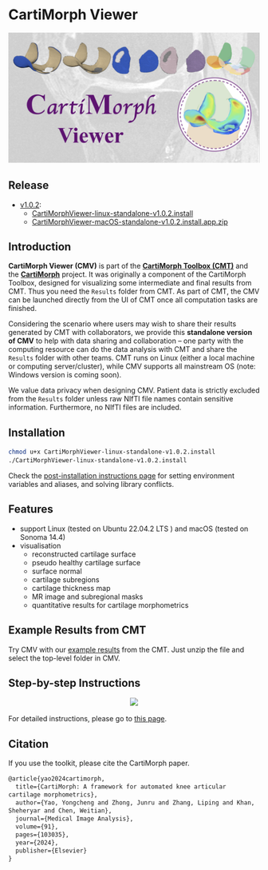 # CartiMorph Viewer

<div style="text-align:center"> <img src="README.assets/aboutCMV.png"  style="zoom:100%;" /> </div>

## Release

- [v1.0.2](https://github.com/YongchengYAO/CartiMorph-Viewer/releases/tag/v1.0.2):
  - [CartiMorphViewer-linux-standalone-v1.0.2.install](https://github.com/YongchengYAO/CartiMorph-Viewer/releases/download/v1.0.2/CartiMorphViewer-linux-standalone-v1.0.2.install)
  - [CartiMorphViewer-macOS-standalone-v1.0.2.install.app.zip](https://github.com/YongchengYAO/CartiMorph-Viewer/releases/download/v1.0.2/CartiMorphViewer-macOS-standalone-v1.0.2.install.app.zip)

## Introduction

**CartiMorph Viewer (CMV)** is part of the [**CartiMorph Toolbox (CMT)**](https://github.com/YongchengYAO/CartiMorph-Toolbox) and the [**CartiMorph**](https://github.com/YongchengYAO/CartiMorph) project. It was originally a component of the CartiMorph Toolbox, designed for visualizing some intermediate and final results from CMT. Thus you need the `Results` folder from CMT. As part of CMT, the CMV can be launched directly from the UI of CMT once all computation tasks are finished. 

Considering the scenario where users may wish to share their results generated by CMT with collaborators, we provide this **standalone version of CMV** to help with data sharing and collaboration – one party with the computing resource can do the data analysis with CMT and share the `Results` folder with other teams. CMT runs on Linux (either a local machine or computing server/cluster), while CMV supports all mainstream OS (note: Windows version is coming soon).

We value data privacy when designing CMV. Patient data is strictly excluded from the `Results` folder unless raw NIfTI file names contain sensitive information. Furthermore, no NIfTI files are included.

## Installation

```bash
chmod u+x CartiMorphViewer-linux-standalone-v1.0.2.install
./CartiMorphViewer-linux-standalone-v1.0.2.install
```

Check the [post-installation instructions page](https://github.com/YongchengYAO/CartiMorph-Viewer/blob/main/Documents/post_installation_linux.md) for setting environment variables and aliases, and solving library conflicts.

## Features

- support Linux (tested on Ubuntu 22.04.2 LTS ) and macOS (tested on Sonoma 14.4)
- visualisation
  - reconstructed cartilage surface
  - pseudo healthy cartilage surface
  - surface normal
  - cartilage subregions
  - cartilage thickness map
  - MR image and subregional masks 
  - quantitative results for cartilage morphometrics

## Example Results from CMT

Try CMV with our [example results](https://github.com/YongchengYAO/CartiMorph-Viewer/tree/main/Examples-CMV) from the CMT. Just unzip the file and select the top-level folder in CMV.

## Step-by-step Instructions

<div style="text-align:center"> <img src="README.assets/fig_report_sample.png"  style="zoom:100%;" /> </div>

For detailed instructions, please go to [this page](https://github.com/YongchengYAO/CartiMorph-Viewer/blob/main/Documents/instructions.md).

## Citation

If you use the toolkit, please cite the CartiMorph paper.

```
@article{yao2024cartimorph,
  title={CartiMorph: A framework for automated knee articular cartilage morphometrics},
  author={Yao, Yongcheng and Zhong, Junru and Zhang, Liping and Khan, Sheheryar and Chen, Weitian},
  journal={Medical Image Analysis},
  volume={91},
  pages={103035},
  year={2024},
  publisher={Elsevier}
}
```






